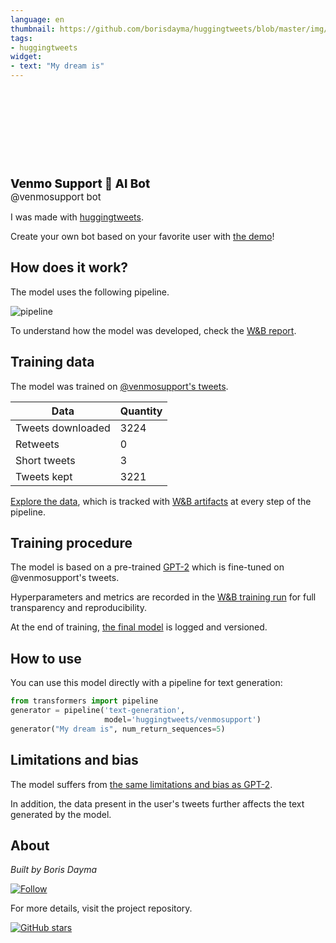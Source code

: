 ```yaml
---
language: en
thumbnail: https://github.com/borisdayma/huggingtweets/blob/master/img/logo.png?raw=true
tags:
- huggingtweets
widget:
- text: "My dream is"
---
```


<div>
<div style="width: 132px; height:132px; border-radius: 50%; background-size: cover; background-image: url('https://pbs.twimg.com/profile_images/1330956499644862464/SaEWN6zZ_400x400.png')">
</div>
<div style="margin-top: 8px; font-size: 19px; font-weight: 800">Venmo Support 🤖 AI Bot </div>
<div style="font-size: 15px">@venmosupport bot</div>
</div>

I was made with [huggingtweets](https://github.com/borisdayma/huggingtweets).

Create your own bot based on your favorite user with [the demo](https://colab.research.google.com/github/borisdayma/huggingtweets/blob/master/huggingtweets-demo.ipynb)!

## How does it work?

The model uses the following pipeline.

![pipeline](https://github.com/borisdayma/huggingtweets/blob/master/img/pipeline.png?raw=true)

To understand how the model was developed, check the [W&B report](https://app.wandb.ai/wandb/huggingtweets/reports/HuggingTweets-Train-a-model-to-generate-tweets--VmlldzoxMTY5MjI).

## Training data

The model was trained on [@venmosupport's tweets](https://twitter.com/venmosupport).

| Data | Quantity |
| --- | --- |
| Tweets downloaded | 3224 |
| Retweets | 0 |
| Short tweets | 3 |
| Tweets kept | 3221 |

[Explore the data](https://wandb.ai/wandb/huggingtweets/runs/28gmfisy/artifacts), which is tracked with [W&B artifacts](https://docs.wandb.com/artifacts) at every step of the pipeline.

## Training procedure

The model is based on a pre-trained [GPT-2](https://huggingface.co/gpt2) which is fine-tuned on @venmosupport's tweets.

Hyperparameters and metrics are recorded in the [W&B training run](https://wandb.ai/wandb/huggingtweets/runs/lmznz3pr) for full transparency and reproducibility.

At the end of training, [the final model](https://wandb.ai/wandb/huggingtweets/runs/lmznz3pr/artifacts) is logged and versioned.

## How to use

You can use this model directly with a pipeline for text generation:

```python
from transformers import pipeline
generator = pipeline('text-generation',
                     model='huggingtweets/venmosupport')
generator("My dream is", num_return_sequences=5)
```

## Limitations and bias

The model suffers from [the same limitations and bias as GPT-2](https://huggingface.co/gpt2#limitations-and-bias).

In addition, the data present in the user's tweets further affects the text generated by the model.

## About

*Built by Boris Dayma*

[![Follow](https://img.shields.io/twitter/follow/borisdayma?style=social)](https://twitter.com/intent/follow?screen_name=borisdayma)

For more details, visit the project repository.

[![GitHub stars](https://img.shields.io/github/stars/borisdayma/huggingtweets?style=social)](https://github.com/borisdayma/huggingtweets)
